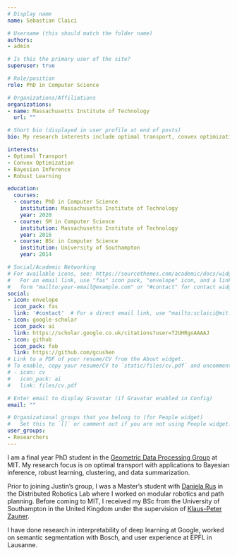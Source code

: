 ```yaml
---
# Display name
name: Sebastian Claici

# Username (this should match the folder name)
authors:
- admin

# Is this the primary user of the site?
superuser: true

# Role/position
role: PhD in Computer Science

# Organizations/Affiliations
organizations:
- name: Massachusetts Institute of Technology
  url: ""

# Short bio (displayed in user profile at end of posts)
bio: My research interests include optimal transport, convex optimization, bayesian inference, and robust learning.

interests:
- Optimal Transport
- Convex Optimization
- Bayesian Inference
- Robust Learning

education:
  courses:
  - course: PhD in Computer Science
    institution: Massachusetts Institute of Technology
    year: 2020
  - course: SM in Computer Science
    institution: Massachusetts Institute of Technology
    year: 2016
  - course: BSc in Computer Science
    institution: University of Southampton
    year: 2014

# Social/Academic Networking
# For available icons, see: https://sourcethemes.com/academic/docs/widgets/#icons
#   For an email link, use "fas" icon pack, "envelope" icon, and a link in the
#   form "mailto:your-email@example.com" or "#contact" for contact widget.
social:
- icon: envelope
  icon_pack: fas
  link: '#contact'  # For a direct email link, use "mailto:sclaici@mit.edu".
- icon: google-scholar
  icon_pack: ai
  link: https://scholar.google.co.uk/citations?user=T2UHRgoAAAAJ
- icon: github
  icon_pack: fab
  link: https://github.com/gcushen
# Link to a PDF of your resume/CV from the About widget.
# To enable, copy your resume/CV to `static/files/cv.pdf` and uncomment the lines below.
# - icon: cv
#   icon_pack: ai
#   link: files/cv.pdf

# Enter email to display Gravatar (if Gravatar enabled in Config)
email: ""

# Organizational groups that you belong to (for People widget)
#   Set this to `[]` or comment out if you are not using People widget.
user_groups:
- Researchers
---
```

I am a final year PhD student in the [Geometric Data Processing Group](http://groups.csail.mit.edu/gdpgroup/) at MIT. My research focus is on optimal transport with applications to Bayesian inference, robust learning, clustering, and data summarization.

Prior to joining Justin’s group, I was a Master’s student with [Daniela Rus](http://danielarus.csail.mit.edu/) in the Distributed Robotics Lab where I worked on modular robotics and path planning. Before coming to MIT, I received my BSc from the University of Southampton in the United Kingdom under the supervision of [Klaus-Peter Zauner](https://www.ecs.soton.ac.uk/people/kpz).

I have done research in interpretability of deep learning at Google, worked on semantic segmentation with Bosch, and user experience at EPFL in Lausanne.
